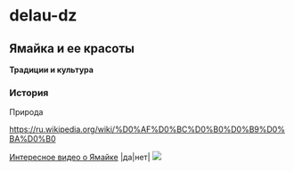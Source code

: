 # delau-dz
## Ямайка и ее красоты
**Традиции и культура**
### История
Природа

https://ru.wikipedia.org/wiki/%D0%AF%D0%BC%D0%B0%D0%B9%D0%BA%D0%B0 

[Интересное видео о Ямайке](https://www.youtube.com/watch?v=vzAB7ksZwd0)
|да|нет|
![](https://www.google.com/url?sa=i&source=images&cd=&cad=rja&uact=8&ved=2ahUKEwil6IP03OHlAhVDw8QBHff-ALMQjRx6BAgBEAQ&url=https%3A%2F%2Flovelytour.ru%2Fspecial%2Ftur-na-yamajku-iz-moskvyi-za-72000-rub-vyilet-21-noyabrya-na-10-nochej%2F&psig=AOvVaw2jWugBSVB2tcbpmVQ1wpzS&ust=1573546792338988)
